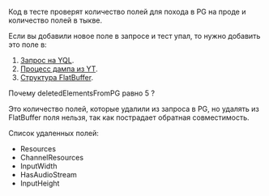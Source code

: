 Код в тесте проверят количество полей для похода в PG на проде и количество полей в тыкве.

Если вы добавили новое поле в запросе и тест упал, то нужно добавить это поле в:
1. [Запрос на YQL](https://a.yandex-team.ru/arc/trunk/arcadia/extsearch/video/vh/ugc_pumpkin/queries/create_video_item.yql).
2. [Процесс дампа из YT](https://a.yandex-team.ru/arc/trunk/arcadia/extsearch/video/vh/base_generation/lib/dumpers/ugc_index/video_item.cpp).
3. [Структура FlatBuffer](https://a.yandex-team.ru/arc/trunk/arcadia/extsearch/video/vh/ugc_pumpkin/base_dump/lib/flat/ugc_base.fbs64).

Почему deletedElementsFromPG равно 5 ?

Это количество полей, которые удалили из запроса в PG, но удалять из FlatBuffer поля нельзя, так как пострадает обратная совместимость.

Список удаленных полей:
- Resources
- ChannelResources
- InputWidth
- HasAudioStream
- InputHeight
